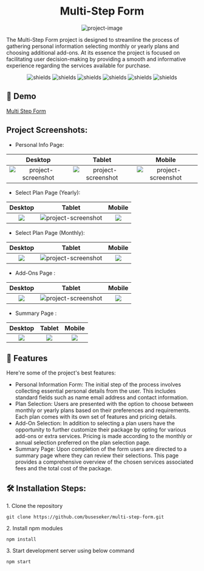 <h1 align="center" id="title">Multi-Step Form</h1>

<p align="center"><img src="https://socialify.git.ci/buseseker/multi-step-form/image?language=1&amp;name=1&amp;owner=1&amp;pattern=Circuit%20Board&amp;theme=Light" alt="project-image"></p>

<p id="description">The Multi-Step Form project is designed to streamline the process of gathering personal information selecting monthly or yearly plans and choosing additional add-ons. At its essence the project is focused on facilitating user decision-making by providing a smooth and informative experience regarding the services available for purchase.</p>

<p align="center"><img src="https://img.shields.io/badge/VSCode-%23007ACC?style=flat&amp;logo=visualstudiocode&amp;logoColor=%23007ACC&amp;labelColor=white" alt="shields"> <img src="https://img.shields.io/badge/Node.js-%23339933?logo=nodedotjs&amp;labelColor=white" alt="shields"> <img src="https://img.shields.io/badge/React-%2361DAFB?style=flat&amp;logo=tailwindcss&amp;labelColor=white" alt="shields"> <img src="https://img.shields.io/badge/JavaScript-%23F7DF1E?logo=javascript&amp;labelColor=white" alt="shields"> <img src="https://img.shields.io/badge/HTML5-%23E34F26?logo=html5&amp;labelColor=white" alt="shields"> <img src="https://img.shields.io/badge/TailwindCSS-%2306B6D4?logo=tailwindcss&amp;labelColor=white" alt="shields"></p>

<h2>🚀 Demo</h2>

<a href="https://multi-step-form-psi-three.vercel.app" target="_blank" rel="noreferrer"> Multi Step Form </a>

<h2>Project Screenshots:</h2>

*   Personal Info Page:

| Desktop | Tablet | Mobile |
| :---: | :---: | :---: |
| <img src="https://private-user-images.githubusercontent.com/112654875/309771450-564798d9-1274-4578-8cc7-ea47be64c5d9.png?jwt=eyJhbGciOiJIUzI1NiIsInR5cCI6IkpXVCJ9.eyJpc3MiOiJnaXRodWIuY29tIiwiYXVkIjoicmF3LmdpdGh1YnVzZXJjb250ZW50LmNvbSIsImtleSI6ImtleTUiLCJleHAiOjE3MDk1NTk2ODMsIm5iZiI6MTcwOTU1OTM4MywicGF0aCI6Ii8xMTI2NTQ4NzUvMzA5NzcxNDUwLTU2NDc5OGQ5LTEyNzQtNDU3OC04Y2M3LWVhNDdiZTY0YzVkOS5wbmc_WC1BbXotQWxnb3JpdGhtPUFXUzQtSE1BQy1TSEEyNTYmWC1BbXotQ3JlZGVudGlhbD1BS0lBVkNPRFlMU0E1M1BRSzRaQSUyRjIwMjQwMzA0JTJGdXMtZWFzdC0xJTJGczMlMkZhd3M0X3JlcXVlc3QmWC1BbXotRGF0ZT0yMDI0MDMwNFQxMzM2MjNaJlgtQW16LUV4cGlyZXM9MzAwJlgtQW16LVNpZ25hdHVyZT03Y2FkNTBjMjVhYWY1ZTM1ODU0MzRmZjQ1Y2UzM2RjZWE0ZDAwYjJlZDUzOGE2ODYxODc4MzJiNzZjOGU2MzM2JlgtQW16LVNpZ25lZEhlYWRlcnM9aG9zdCZhY3Rvcl9pZD0wJmtleV9pZD0wJnJlcG9faWQ9MCJ9.gQ0LQLEZX-TgpT2cgFoEh6YkJdlUkxB_Yypiek7VXeU" alt="project-screenshot">| <img src="https://private-user-images.githubusercontent.com/112654875/309774562-2f14d0b2-39e3-40c1-a206-e33e978bbbc4.png?jwt=eyJhbGciOiJIUzI1NiIsInR5cCI6IkpXVCJ9.eyJpc3MiOiJnaXRodWIuY29tIiwiYXVkIjoicmF3LmdpdGh1YnVzZXJjb250ZW50LmNvbSIsImtleSI6ImtleTUiLCJleHAiOjE3MDk1NjAyNjQsIm5iZiI6MTcwOTU1OTk2NCwicGF0aCI6Ii8xMTI2NTQ4NzUvMzA5Nzc0NTYyLTJmMTRkMGIyLTM5ZTMtNDBjMS1hMjA2LWUzM2U5NzhiYmJjNC5wbmc_WC1BbXotQWxnb3JpdGhtPUFXUzQtSE1BQy1TSEEyNTYmWC1BbXotQ3JlZGVudGlhbD1BS0lBVkNPRFlMU0E1M1BRSzRaQSUyRjIwMjQwMzA0JTJGdXMtZWFzdC0xJTJGczMlMkZhd3M0X3JlcXVlc3QmWC1BbXotRGF0ZT0yMDI0MDMwNFQxMzQ2MDRaJlgtQW16LUV4cGlyZXM9MzAwJlgtQW16LVNpZ25hdHVyZT05M2E3NTc4MmE3ZGJiZDg5NDgwZGQ5ZmJkMzViYjg0ZDJmMTNjYjk3OTRiMWFmYWUxOTAzN2JlN2VlNGM4ODU3JlgtQW16LVNpZ25lZEhlYWRlcnM9aG9zdCZhY3Rvcl9pZD0wJmtleV9pZD0wJnJlcG9faWQ9MCJ9.FsVrjGhLS5JUa_vKx0R_1A0JxcV1a3doRSeHMxPy4iE" alt="project-screenshot">| <img src="https://private-user-images.githubusercontent.com/112654875/309775021-987eb3d3-0858-4aa3-854f-f22f4a12492f.png?jwt=eyJhbGciOiJIUzI1NiIsInR5cCI6IkpXVCJ9.eyJpc3MiOiJnaXRodWIuY29tIiwiYXVkIjoicmF3LmdpdGh1YnVzZXJjb250ZW50LmNvbSIsImtleSI6ImtleTUiLCJleHAiOjE3MDk1NjAzNDcsIm5iZiI6MTcwOTU2MDA0NywicGF0aCI6Ii8xMTI2NTQ4NzUvMzA5Nzc1MDIxLTk4N2ViM2QzLTA4NTgtNGFhMy04NTRmLWYyMmY0YTEyNDkyZi5wbmc_WC1BbXotQWxnb3JpdGhtPUFXUzQtSE1BQy1TSEEyNTYmWC1BbXotQ3JlZGVudGlhbD1BS0lBVkNPRFlMU0E1M1BRSzRaQSUyRjIwMjQwMzA0JTJGdXMtZWFzdC0xJTJGczMlMkZhd3M0X3JlcXVlc3QmWC1BbXotRGF0ZT0yMDI0MDMwNFQxMzQ3MjdaJlgtQW16LUV4cGlyZXM9MzAwJlgtQW16LVNpZ25hdHVyZT01YWI2ODc3MDYzZjlhYzMzNmViOTg1OGYzNTM1YzJiYTQwMWJhYjhmMDliMTg1ZjMwMmFlM2Q5NTY1MTczYTEwJlgtQW16LVNpZ25lZEhlYWRlcnM9aG9zdCZhY3Rvcl9pZD0wJmtleV9pZD0wJnJlcG9faWQ9MCJ9.xTqdwcgp6qb74ejc8Vmi9jNXDL7db3pgiaY2i5ogLm4" alt="project-screenshot">|

*  Select Plan Page (Yearly):
  
| Desktop | Tablet | Mobile |
| :---: | :---: | :---: |
| <img src="https://private-user-images.githubusercontent.com/112654875/309787793-ca2cbb5e-d957-4de7-837f-72f53e7b8bef.png?jwt=eyJhbGciOiJIUzI1NiIsInR5cCI6IkpXVCJ9.eyJpc3MiOiJnaXRodWIuY29tIiwiYXVkIjoicmF3LmdpdGh1YnVzZXJjb250ZW50LmNvbSIsImtleSI6ImtleTUiLCJleHAiOjE3MDk1NjI3NDksIm5iZiI6MTcwOTU2MjQ0OSwicGF0aCI6Ii8xMTI2NTQ4NzUvMzA5Nzg3NzkzLWNhMmNiYjVlLWQ5NTctNGRlNy04MzdmLTcyZjUzZTdiOGJlZi5wbmc_WC1BbXotQWxnb3JpdGhtPUFXUzQtSE1BQy1TSEEyNTYmWC1BbXotQ3JlZGVudGlhbD1BS0lBVkNPRFlMU0E1M1BRSzRaQSUyRjIwMjQwMzA0JTJGdXMtZWFzdC0xJTJGczMlMkZhd3M0X3JlcXVlc3QmWC1BbXotRGF0ZT0yMDI0MDMwNFQxNDI3MjlaJlgtQW16LUV4cGlyZXM9MzAwJlgtQW16LVNpZ25hdHVyZT1hNjIzMzNmYTZjN2JmMTAzNzAyZTI2ZDM3YjUyODY1NjJjOWYzMDI2NDYxMzcwZjQ5NDM4MWI3MjlhYzQ3YjkzJlgtQW16LVNpZ25lZEhlYWRlcnM9aG9zdCZhY3Rvcl9pZD0wJmtleV9pZD0wJnJlcG9faWQ9MCJ9.WmqcVNuqfmnOX6Wgkt1qbxxLr_PNXCqfzMG6PZBWlcU">| <img src="https://private-user-images.githubusercontent.com/112654875/309787794-0386008d-9817-496d-afc0-634aa0baed27.png?jwt=eyJhbGciOiJIUzI1NiIsInR5cCI6IkpXVCJ9.eyJpc3MiOiJnaXRodWIuY29tIiwiYXVkIjoicmF3LmdpdGh1YnVzZXJjb250ZW50LmNvbSIsImtleSI6ImtleTUiLCJleHAiOjE3MDk1NjI3NDksIm5iZiI6MTcwOTU2MjQ0OSwicGF0aCI6Ii8xMTI2NTQ4NzUvMzA5Nzg3Nzk0LTAzODYwMDhkLTk4MTctNDk2ZC1hZmMwLTYzNGFhMGJhZWQyNy5wbmc_WC1BbXotQWxnb3JpdGhtPUFXUzQtSE1BQy1TSEEyNTYmWC1BbXotQ3JlZGVudGlhbD1BS0lBVkNPRFlMU0E1M1BRSzRaQSUyRjIwMjQwMzA0JTJGdXMtZWFzdC0xJTJGczMlMkZhd3M0X3JlcXVlc3QmWC1BbXotRGF0ZT0yMDI0MDMwNFQxNDI3MjlaJlgtQW16LUV4cGlyZXM9MzAwJlgtQW16LVNpZ25hdHVyZT1lOTUwM2YxZGIxMGU3MWQyMjUxOGJmOGY0ZjI0MmUyYWI5NjI0YTkzMzU4N2IyZTdiY2NkYzQ3MTNiZjUyMjY3JlgtQW16LVNpZ25lZEhlYWRlcnM9aG9zdCZhY3Rvcl9pZD0wJmtleV9pZD0wJnJlcG9faWQ9MCJ9.VS2X9MB_tjdL7h376GhYgjTUx5emtgK1kYqwDgv4Uo8" alt="project-screenshot">| <img src="https://private-user-images.githubusercontent.com/112654875/309787785-fe5cf39f-e20f-44e5-9309-f91c97f1cd6d.png?jwt=eyJhbGciOiJIUzI1NiIsInR5cCI6IkpXVCJ9.eyJpc3MiOiJnaXRodWIuY29tIiwiYXVkIjoicmF3LmdpdGh1YnVzZXJjb250ZW50LmNvbSIsImtleSI6ImtleTUiLCJleHAiOjE3MDk1NjI3NDksIm5iZiI6MTcwOTU2MjQ0OSwicGF0aCI6Ii8xMTI2NTQ4NzUvMzA5Nzg3Nzg1LWZlNWNmMzlmLWUyMGYtNDRlNS05MzA5LWY5MWM5N2YxY2Q2ZC5wbmc_WC1BbXotQWxnb3JpdGhtPUFXUzQtSE1BQy1TSEEyNTYmWC1BbXotQ3JlZGVudGlhbD1BS0lBVkNPRFlMU0E1M1BRSzRaQSUyRjIwMjQwMzA0JTJGdXMtZWFzdC0xJTJGczMlMkZhd3M0X3JlcXVlc3QmWC1BbXotRGF0ZT0yMDI0MDMwNFQxNDI3MjlaJlgtQW16LUV4cGlyZXM9MzAwJlgtQW16LVNpZ25hdHVyZT04Y2Q2NmIyOTRiNDQwZjY2MWU3MGQ0NGJmYjFhOTFhYzVjNzIzMzIxZDYwZjI3MDZkNjhjNDQ5YzQ4MmUwMTI4JlgtQW16LVNpZ25lZEhlYWRlcnM9aG9zdCZhY3Rvcl9pZD0wJmtleV9pZD0wJnJlcG9faWQ9MCJ9.GP9uXIiryFff-B7JlZoE22xMN-ypvVSh1kA1Y4P7IGI">|

*  Select Plan Page (Monthly):

| Desktop | Tablet | Mobile |
| :---: | :---: | :---: |
| <img src="https://private-user-images.githubusercontent.com/112654875/309789928-88e2dcf7-6065-4934-90c0-c68e73b891b3.png?jwt=eyJhbGciOiJIUzI1NiIsInR5cCI6IkpXVCJ9.eyJpc3MiOiJnaXRodWIuY29tIiwiYXVkIjoicmF3LmdpdGh1YnVzZXJjb250ZW50LmNvbSIsImtleSI6ImtleTUiLCJleHAiOjE3MDk1NjMxNTcsIm5iZiI6MTcwOTU2Mjg1NywicGF0aCI6Ii8xMTI2NTQ4NzUvMzA5Nzg5OTI4LTg4ZTJkY2Y3LTYwNjUtNDkzNC05MGMwLWM2OGU3M2I4OTFiMy5wbmc_WC1BbXotQWxnb3JpdGhtPUFXUzQtSE1BQy1TSEEyNTYmWC1BbXotQ3JlZGVudGlhbD1BS0lBVkNPRFlMU0E1M1BRSzRaQSUyRjIwMjQwMzA0JTJGdXMtZWFzdC0xJTJGczMlMkZhd3M0X3JlcXVlc3QmWC1BbXotRGF0ZT0yMDI0MDMwNFQxNDM0MTdaJlgtQW16LUV4cGlyZXM9MzAwJlgtQW16LVNpZ25hdHVyZT1kMjIzYjM0ZDQ1ZDdjMjAyNzJmZTg3ZTA4NzZhNTI0OGEwOGNjYTY1NjZmMmI2N2I3MWZmOWNiM2ZlNTgwNGIwJlgtQW16LVNpZ25lZEhlYWRlcnM9aG9zdCZhY3Rvcl9pZD0wJmtleV9pZD0wJnJlcG9faWQ9MCJ9.yfTsHBMRPs9fgD_-dJmdcjtM5uJHbsJJojybfuvl_JA">| <img src="https://private-user-images.githubusercontent.com/112654875/309789929-9799cc00-926a-48d4-90ad-ebd56558d55d.png?jwt=eyJhbGciOiJIUzI1NiIsInR5cCI6IkpXVCJ9.eyJpc3MiOiJnaXRodWIuY29tIiwiYXVkIjoicmF3LmdpdGh1YnVzZXJjb250ZW50LmNvbSIsImtleSI6ImtleTUiLCJleHAiOjE3MDk1NjMxNTcsIm5iZiI6MTcwOTU2Mjg1NywicGF0aCI6Ii8xMTI2NTQ4NzUvMzA5Nzg5OTI5LTk3OTljYzAwLTkyNmEtNDhkNC05MGFkLWViZDU2NTU4ZDU1ZC5wbmc_WC1BbXotQWxnb3JpdGhtPUFXUzQtSE1BQy1TSEEyNTYmWC1BbXotQ3JlZGVudGlhbD1BS0lBVkNPRFlMU0E1M1BRSzRaQSUyRjIwMjQwMzA0JTJGdXMtZWFzdC0xJTJGczMlMkZhd3M0X3JlcXVlc3QmWC1BbXotRGF0ZT0yMDI0MDMwNFQxNDM0MTdaJlgtQW16LUV4cGlyZXM9MzAwJlgtQW16LVNpZ25hdHVyZT0xMjA0ZGM3NmQ4MjQxMjFhODYxYjdlNGZhMzdkMmM3ZjlkYWQ5YWM4YjY4OTc4NDA3ZjcwNTQ0N2JkYzY2ZDMwJlgtQW16LVNpZ25lZEhlYWRlcnM9aG9zdCZhY3Rvcl9pZD0wJmtleV9pZD0wJnJlcG9faWQ9MCJ9.LNFxopf0CBIb1HQZbTxD_VsWGUfpoKzK_oqUxIHhpYs" alt="project-screenshot">| <img src="https://private-user-images.githubusercontent.com/112654875/309789921-06042891-8352-4666-9fc7-07bc40498783.png?jwt=eyJhbGciOiJIUzI1NiIsInR5cCI6IkpXVCJ9.eyJpc3MiOiJnaXRodWIuY29tIiwiYXVkIjoicmF3LmdpdGh1YnVzZXJjb250ZW50LmNvbSIsImtleSI6ImtleTUiLCJleHAiOjE3MDk1NjMxNTcsIm5iZiI6MTcwOTU2Mjg1NywicGF0aCI6Ii8xMTI2NTQ4NzUvMzA5Nzg5OTIxLTA2MDQyODkxLTgzNTItNDY2Ni05ZmM3LTA3YmM0MDQ5ODc4My5wbmc_WC1BbXotQWxnb3JpdGhtPUFXUzQtSE1BQy1TSEEyNTYmWC1BbXotQ3JlZGVudGlhbD1BS0lBVkNPRFlMU0E1M1BRSzRaQSUyRjIwMjQwMzA0JTJGdXMtZWFzdC0xJTJGczMlMkZhd3M0X3JlcXVlc3QmWC1BbXotRGF0ZT0yMDI0MDMwNFQxNDM0MTdaJlgtQW16LUV4cGlyZXM9MzAwJlgtQW16LVNpZ25hdHVyZT0yZTA1NGFmOGM2Nzk2N2YzYzhjNjExOTE3NmRiMzkzNjI0ZDNiZWI2NTE4NjE1MzdjOGIzNDg1MmFhMGUzMzlhJlgtQW16LVNpZ25lZEhlYWRlcnM9aG9zdCZhY3Rvcl9pZD0wJmtleV9pZD0wJnJlcG9faWQ9MCJ9.tAucU5FIfW_i_kzpYDeTThQhMb3Anton3XtkwLvvoCY">|

*  Add-Ons Page :

| Desktop | Tablet | Mobile |
| :---: | :---: | :---: |
| <img src="https://private-user-images.githubusercontent.com/112654875/309790918-2bd39354-8f33-4b93-bff1-37da128b1795.png?jwt=eyJhbGciOiJIUzI1NiIsInR5cCI6IkpXVCJ9.eyJpc3MiOiJnaXRodWIuY29tIiwiYXVkIjoicmF3LmdpdGh1YnVzZXJjb250ZW50LmNvbSIsImtleSI6ImtleTUiLCJleHAiOjE3MDk1NjMzMzAsIm5iZiI6MTcwOTU2MzAzMCwicGF0aCI6Ii8xMTI2NTQ4NzUvMzA5NzkwOTE4LTJiZDM5MzU0LThmMzMtNGI5My1iZmYxLTM3ZGExMjhiMTc5NS5wbmc_WC1BbXotQWxnb3JpdGhtPUFXUzQtSE1BQy1TSEEyNTYmWC1BbXotQ3JlZGVudGlhbD1BS0lBVkNPRFlMU0E1M1BRSzRaQSUyRjIwMjQwMzA0JTJGdXMtZWFzdC0xJTJGczMlMkZhd3M0X3JlcXVlc3QmWC1BbXotRGF0ZT0yMDI0MDMwNFQxNDM3MTBaJlgtQW16LUV4cGlyZXM9MzAwJlgtQW16LVNpZ25hdHVyZT01ZWNjMGZkY2MzMTg1NTVkNGJkMGE2MjdkYzQzYTU2OTFiM2UxM2RlNjI4YzRkYmY2Yjg1ZjNhYzVlNTVmNDliJlgtQW16LVNpZ25lZEhlYWRlcnM9aG9zdCZhY3Rvcl9pZD0wJmtleV9pZD0wJnJlcG9faWQ9MCJ9.DDVXbl9cZx3hM3-ZrlgN26TdlOH_Xanae1qTPQ_ZbtM">| <img src="https://private-user-images.githubusercontent.com/112654875/309790923-b6410ce6-02f9-4216-a028-4f224c370318.png?jwt=eyJhbGciOiJIUzI1NiIsInR5cCI6IkpXVCJ9.eyJpc3MiOiJnaXRodWIuY29tIiwiYXVkIjoicmF3LmdpdGh1YnVzZXJjb250ZW50LmNvbSIsImtleSI6ImtleTUiLCJleHAiOjE3MDk1NjMzMzAsIm5iZiI6MTcwOTU2MzAzMCwicGF0aCI6Ii8xMTI2NTQ4NzUvMzA5NzkwOTIzLWI2NDEwY2U2LTAyZjktNDIxNi1hMDI4LTRmMjI0YzM3MDMxOC5wbmc_WC1BbXotQWxnb3JpdGhtPUFXUzQtSE1BQy1TSEEyNTYmWC1BbXotQ3JlZGVudGlhbD1BS0lBVkNPRFlMU0E1M1BRSzRaQSUyRjIwMjQwMzA0JTJGdXMtZWFzdC0xJTJGczMlMkZhd3M0X3JlcXVlc3QmWC1BbXotRGF0ZT0yMDI0MDMwNFQxNDM3MTBaJlgtQW16LUV4cGlyZXM9MzAwJlgtQW16LVNpZ25hdHVyZT1jYTk4ZTIyNDA3YTFhZDQ4ZTc4NDFiNmM0MDcyMTJkODdjODM0YTQxNTI5ZjY2NGM3MmI3NDAxZmQ0ZjE0NDU4JlgtQW16LVNpZ25lZEhlYWRlcnM9aG9zdCZhY3Rvcl9pZD0wJmtleV9pZD0wJnJlcG9faWQ9MCJ9._1gPMpARxyPZdKW8_5-yyYWC0FgepEtqBpdEyhMwhK4" alt="project-screenshot">| <img src="https://private-user-images.githubusercontent.com/112654875/309790913-5b296737-d1b8-4346-b99e-f69fbf944d72.png?jwt=eyJhbGciOiJIUzI1NiIsInR5cCI6IkpXVCJ9.eyJpc3MiOiJnaXRodWIuY29tIiwiYXVkIjoicmF3LmdpdGh1YnVzZXJjb250ZW50LmNvbSIsImtleSI6ImtleTUiLCJleHAiOjE3MDk1NjMzMzAsIm5iZiI6MTcwOTU2MzAzMCwicGF0aCI6Ii8xMTI2NTQ4NzUvMzA5NzkwOTEzLTViMjk2NzM3LWQxYjgtNDM0Ni1iOTllLWY2OWZiZjk0NGQ3Mi5wbmc_WC1BbXotQWxnb3JpdGhtPUFXUzQtSE1BQy1TSEEyNTYmWC1BbXotQ3JlZGVudGlhbD1BS0lBVkNPRFlMU0E1M1BRSzRaQSUyRjIwMjQwMzA0JTJGdXMtZWFzdC0xJTJGczMlMkZhd3M0X3JlcXVlc3QmWC1BbXotRGF0ZT0yMDI0MDMwNFQxNDM3MTBaJlgtQW16LUV4cGlyZXM9MzAwJlgtQW16LVNpZ25hdHVyZT00ODMwZjM4NjNiMTViZjMxZmRhNWIxZGRlMjVkODYxYTdhN2Q1MGZjNDFhNTFiNzkwMzA2NDQ0ZTYwOGRhYjA2JlgtQW16LVNpZ25lZEhlYWRlcnM9aG9zdCZhY3Rvcl9pZD0wJmtleV9pZD0wJnJlcG9faWQ9MCJ9.UtQJRvN8f-LRrkNN2cjBEtyeInz2dJw4URuNutjdN4c">|

*  Summary Page :

| Desktop | Tablet | Mobile |
| :---: | :---: | :---: |
| <img src="https://private-user-images.githubusercontent.com/112654875/309792518-93fae6df-fb80-414d-85b2-149256fc0cb3.png?jwt=eyJhbGciOiJIUzI1NiIsInR5cCI6IkpXVCJ9.eyJpc3MiOiJnaXRodWIuY29tIiwiYXVkIjoicmF3LmdpdGh1YnVzZXJjb250ZW50LmNvbSIsImtleSI6ImtleTUiLCJleHAiOjE3MDk1NjM2MTAsIm5iZiI6MTcwOTU2MzMxMCwicGF0aCI6Ii8xMTI2NTQ4NzUvMzA5NzkyNTE4LTkzZmFlNmRmLWZiODAtNDE0ZC04NWIyLTE0OTI1NmZjMGNiMy5wbmc_WC1BbXotQWxnb3JpdGhtPUFXUzQtSE1BQy1TSEEyNTYmWC1BbXotQ3JlZGVudGlhbD1BS0lBVkNPRFlMU0E1M1BRSzRaQSUyRjIwMjQwMzA0JTJGdXMtZWFzdC0xJTJGczMlMkZhd3M0X3JlcXVlc3QmWC1BbXotRGF0ZT0yMDI0MDMwNFQxNDQxNTBaJlgtQW16LUV4cGlyZXM9MzAwJlgtQW16LVNpZ25hdHVyZT05MTFiYzVlMjNiNjY4YTNmODhlMzJhMjJjYTE3ODE1NTVjNTllMjVmZGViNGI3YTJkNmRkOWIzNTg1ZDU1MmNlJlgtQW16LVNpZ25lZEhlYWRlcnM9aG9zdCZhY3Rvcl9pZD0wJmtleV9pZD0wJnJlcG9faWQ9MCJ9.uJ2xa4YPWxKWRIKzoM-40FV3jTY1criPRhHdHtsz2jw">| <img src="https://private-user-images.githubusercontent.com/112654875/309792521-374b61c5-7a08-4b56-b1a1-cdb73ebf0acc.png?jwt=eyJhbGciOiJIUzI1NiIsInR5cCI6IkpXVCJ9.eyJpc3MiOiJnaXRodWIuY29tIiwiYXVkIjoicmF3LmdpdGh1YnVzZXJjb250ZW50LmNvbSIsImtleSI6ImtleTUiLCJleHAiOjE3MDk1NjM2MTAsIm5iZiI6MTcwOTU2MzMxMCwicGF0aCI6Ii8xMTI2NTQ4NzUvMzA5NzkyNTIxLTM3NGI2MWM1LTdhMDgtNGI1Ni1iMWExLWNkYjczZWJmMGFjYy5wbmc_WC1BbXotQWxnb3JpdGhtPUFXUzQtSE1BQy1TSEEyNTYmWC1BbXotQ3JlZGVudGlhbD1BS0lBVkNPRFlMU0E1M1BRSzRaQSUyRjIwMjQwMzA0JTJGdXMtZWFzdC0xJTJGczMlMkZhd3M0X3JlcXVlc3QmWC1BbXotRGF0ZT0yMDI0MDMwNFQxNDQxNTBaJlgtQW16LUV4cGlyZXM9MzAwJlgtQW16LVNpZ25hdHVyZT1iMTljMzBmMWY4NjQ2Nzk3NTU1ZmFiMzMxMjI3Y2MzNzk3MTFjODgxM2IwNzJjZmM5YWRkOWEzZTliMzljYmNmJlgtQW16LVNpZ25lZEhlYWRlcnM9aG9zdCZhY3Rvcl9pZD0wJmtleV9pZD0wJnJlcG9faWQ9MCJ9.JzMUkXzeIGa5ikYUQTqXaCjSkpeDT1aWK0QoqY4cdzY">| <img src="https://private-user-images.githubusercontent.com/112654875/309792511-309a244a-cf45-4115-9c76-e7a8789a8888.png?jwt=eyJhbGciOiJIUzI1NiIsInR5cCI6IkpXVCJ9.eyJpc3MiOiJnaXRodWIuY29tIiwiYXVkIjoicmF3LmdpdGh1YnVzZXJjb250ZW50LmNvbSIsImtleSI6ImtleTUiLCJleHAiOjE3MDk1NjM2MTAsIm5iZiI6MTcwOTU2MzMxMCwicGF0aCI6Ii8xMTI2NTQ4NzUvMzA5NzkyNTExLTMwOWEyNDRhLWNmNDUtNDExNS05Yzc2LWU3YTg3ODlhODg4OC5wbmc_WC1BbXotQWxnb3JpdGhtPUFXUzQtSE1BQy1TSEEyNTYmWC1BbXotQ3JlZGVudGlhbD1BS0lBVkNPRFlMU0E1M1BRSzRaQSUyRjIwMjQwMzA0JTJGdXMtZWFzdC0xJTJGczMlMkZhd3M0X3JlcXVlc3QmWC1BbXotRGF0ZT0yMDI0MDMwNFQxNDQxNTBaJlgtQW16LUV4cGlyZXM9MzAwJlgtQW16LVNpZ25hdHVyZT0xYjhhZDIxZTUzNmNjMjVjODAxZDMwNzZlYjc1NmFlN2UyYjVkODAwMDY0Y2EyNDFmNjBhNDgwMmJiNDU2ODFhJlgtQW16LVNpZ25lZEhlYWRlcnM9aG9zdCZhY3Rvcl9pZD0wJmtleV9pZD0wJnJlcG9faWQ9MCJ9.T_ZPinSgcHkYcY1L25xhDeIhOmCGFtCRqDITYhalV-c">|
  
<h2>🧐 Features</h2>

Here're some of the project's best features:

*   Personal Information Form: The initial step of the process involves collecting essential personal details from the user. This includes standard fields such as name email address and contact information.
*   Plan Selection: Users are presented with the option to choose between monthly or yearly plans based on their preferences and requirements. Each plan comes with its own set of features and pricing details.
*   Add-On Selection: In addition to selecting a plan users have the opportunity to further customize their package by opting for various add-ons or extra services. Pricing is made according to the monthly or annual selection preferred on the plan selection page.
*   Summary Page: Upon completion of the form users are directed to a summary page where they can review their selections. This page provides a comprehensive overview of the chosen services associated fees and the total cost of the package.

<h2>🛠️ Installation Steps:</h2>

<p>1. Clone the repository</p>

```
git clone https://github.com/buseseker/multi-step-form.git
```

<p>2. Install npm modules</p>

```
npm install
```

<p>3. Start development server using below command</p>

```
npm start
```



  
  


